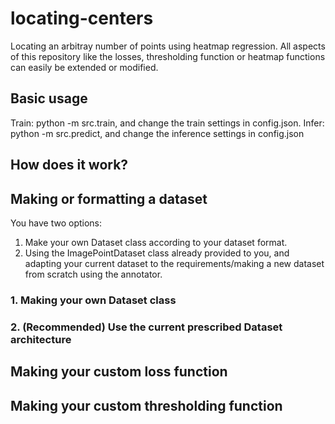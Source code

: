 # locating-centers  
Locating an arbitray number of points using heatmap regression. All aspects of this repository like the losses, thresholding function or heatmap functions can easily be extended or modified.
  
## Basic usage
Train: python -m src.train, and change the train settings in config.json.
Infer: python -m src.predict, and change the inference settings in config.json

## How does it work?

  
## Making or formatting a dataset  
  
You have two options:

 1. Make your own Dataset class according to your dataset format.
 2. Using the ImagePointDataset class already provided to you, and adapting your current dataset to the requirements/making a new dataset from scratch using the annotator.

### 1. Making your own Dataset class
### 2. (Recommended) Use the current prescribed Dataset architecture

## Making your custom loss function
## Making your custom thresholding function
